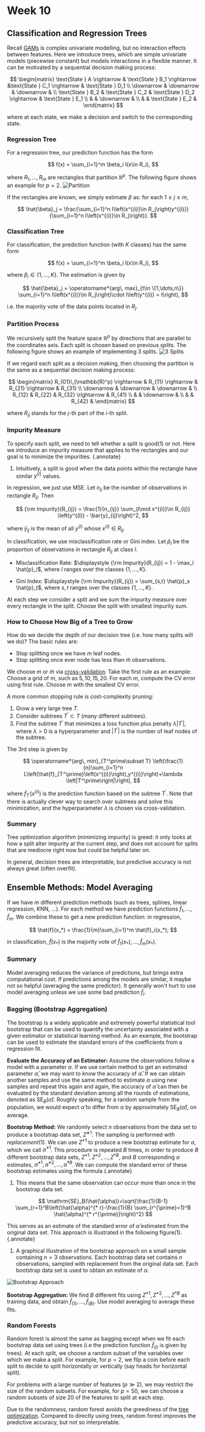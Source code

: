 # Week 10

## Classification and Regression Trees

Recall [GAMs](stat541_week9.md#generalized-additive-models-gams) is complex univariate modelling, but no interaction effects between features. Here we introduce trees, which are simple univariate models (piecewise constant) but models interactions in a flexible manner. It can be motivated by a sequential decision making process:

$$
\begin{matrix}
\text{State } A \rightarrow & \text{State } B_1 \rightarrow &\text{State } C_1 \rightarrow & \text{State } D_1 \\
\downarrow & \downarrow  & \downarrow & \\
\text{State } B_2 & \text{State } C_2 & \text{State } D_2 \rightarrow & \text{State } E_1 \\
 & & \downarrow &  \\
 & & \text{State } E_2 & 
\end{matrix}
$$

where at each state, we make a decision and switch to the corresponding state. 

### Regression Tree

For a regression tree, our prediction function has the form

$$
f(x) = \sum_{i=1}^m \beta_i I(x\in R_i), 
$$

where $R_1,\dots,R_m$ are rectangles that partition $\mathbb{R}^p$. The following figure shows an example for $p=2$. 
![Partition](stat541_week1001.svg)

If the rectangles are known, we simply estimate $\beta$ as: for each $1\leq j\leq m$, 

$$
\hat{\beta}_j = \frac{\sum_{i=1}^n I\left(x^{(i)}\in R_j\right)y^{(i)}}{\sum_{i=1}^n I\left(x^{(i)}\in R_j\right)}. 
$$

### Classification Tree

For classification, the prediction function (with $K$ classes) has the same form 

$$
f(x) = \sum_{i=1}^m \beta_i I(x\in R_i), 
$$

where $\beta_i\in \{1,\dots,K\}$. The estimation is given by 

$$
\hat{\beta}_j = \operatorname*{arg\, max}_{t\in \{1,\dots,n\}} \sum_{i=1}^n I\left(x^{(i)}\in R_j\right)\cdot I\left(y^{(i)} = t\right), 
$$

i.e. the majority vote of the data points located in $R_j$. 

### Partition Process

We recursively split the feature space $\mathbb{R}^p$ by directions that are parallel to the coordinates axis. Each split is chosen based on previous splits. The following figure shows an example of implementing 3 splits. 
![3 Splits](stat541_week1002.svg)

If we regard each split as a decision making, then choosing the partition is the same as a sequential decision making process: 

$$
\begin{matrix}
R_{01}\,(\mathbb{R}^p) \rightarrow & R_{11} \rightarrow & R_{21} \rightarrow & R_{31} \\
\downarrow & \downarrow  & \downarrow & \\
R_{12} & R_{22} & R_{32} \rightarrow & R_{41} \\
 & & \downarrow &  \\
 & & R_{42} & 
\end{matrix}
$$

where $R_{ij}$ stands for the $j$-th part of the $i$-th split. 

### Impurity Measure

To specify each split, we need to tell whether a split is good(1) or not. Here we introduce an impurity measure that applies to the rectangles and our goal is to minimize the impurities. 
{.annotate}

1. Intuitively, a split is good when the data points within the rectangle have similar $y^{(i)}$ values. 

In regression, we just use MSE. Let $n_{ij}$ be the number of observations in rectangle $R_{ij}$. Then 

$$
{\rm Impurity}(R_{ij}) = \frac{1}{n_{ij}} \sum_{l\mid x^{(i)}\in R_{ij}} \left(y^{(l)} - \bar{y}_{ij}\right)^2,
$$

where $\bar{y}_{ij}$ is the mean of all $y^{(l)}$ whose $x^{(l)}\in R_{ij}$. 

In classification, we use misclassification rate or Gini index. Let $\hat{p}_l$ be the proportion of observations in rectangle $R_{ij}$ at class $l$. 

- Misclassification Rate: $\displaystyle {\rm Impurity}(R_{ij}) = 1 - \max_l \hat{p}_l$, where $l$ ranges over the classes $\{1,\dots,K\}$. 

- Gini Index: $\displaystyle {\rm Impurity}(R_{ij}) = \sum_{s,t} \hat{p}_s \hat{p}_t$, where $s,t$ ranges over the classes $\{1,\dots,K\}$. 

At each step we consider a split and we sum the impurity measure over every rectangle in the split. Choose the split with smallest impurity sum. 

### How to Choose How Big of a Tree to Grow

How do we decide the depth of our decision tree (i.e. how many splits will we do)? The basic rules are: 

- Stop splitting once we have $m$ leaf nodes. 
- Stop splitting once ever node has less than $\tilde{m}$ observations. 

We choose $m$ or $\tilde{m}$ via [cross-validation](stat541_week4.md#data-splitting-and-cross-validation). Take the first rule as an example: Choose a grid of $m$, such as $5,10,15,20$. For each $m$, compute the CV error using first rule. Choose $m$ with the smallest CV error. 

A more common stopping rule is cost-complexity pruning: 

1. Grow a very large tree $T$. 
2. Consider subtrees $T^\prime \subset T$ (many different subtrees).
3. Find the subtree $T^\prime$ that minimizes a loss function plus penalty $\lambda \left|T^\prime\right|$, where $\lambda>0$ is a hyperparameter and $\left|T^\prime\right|$ is the number of leaf nodes of the subtree. 

The 3rd step is given by 

$$
\operatorname*{arg\, min}_{T^\prime\subset T} \left(\frac{1}{n}\sum_{i=1}^n L\left(\hat{f}_{T^\prime}\left(x^{(i)}\right),y^{(i)}\right)+\lambda \left|T^\prime\right|\right),
$$

where $\hat{f}_{T^\prime}\left(x^{(i)}\right)$ is the prediction function based on the subtree $T^\prime$. Note that there is actually clever way to search over subtrees and solve this minimization, and the hyperparameter $\lambda$ is chosen via cross-validation. 

### Summary

Tree optimization algorithm (minimizing impurity) is greed: it only looks at how a split alter impurity at the current step, and does not account for splits that are mediocre right now but could be helpful later on. 

In general, decision trees are interpretable, but predictive accuracy is not always great (often overfit). 

## Ensemble Methods: Model Averaging

If we have $m$ different prediction methods (such as trees, splines, linear regression, KNN, $\dots$). For each method we have prediction functions $\hat{f}_1,\dots,\hat{f}_m$. We combine these to get a new prediction function: in regression,

$$
\hat{f}(x_*) = \frac{1}{m}\sum_{i=1}^m \hat{f}_i(x_*);  
$$

in classification, $\hat{f}(x_*)$ is the majority vote of $\hat{f}_1(x_*),\dots,\hat{f}_m(x_*)$. 

### Summary

Model averaging reduces the variance of predictions, but brings extra computational cost. If predictions among the models are similar, it maybe not so helpful (averaging the same predictor). It generally won't hurt to use model averaging unless we use some bad prediction $\hat{f}_i$. 

### Bagging (Bootstrap Aggregation)

The bootstrap is a widely applicable and extremely powerful statistical tool bootstrap  that can be used to quantify the uncertainty associated with a given estimator or statistical learning method. As an example, the bootstrap can be used to estimate the standard errors of the coefficients from a regression fit.

**Evaluate the Accuracy of an Estimator:**
Assume the observations follow a model with a parameter $\alpha$. If we use certain method to get an estimated parameter $\hat{\alpha}$, we may want to know the accuracy of $\hat{\alpha}$. If we can obtain another samples and use the same method to estimate $\alpha$ using new samples and repeat this again and again, the accuracy of $\hat{\alpha}$ can then be evaluated by the standard deviation among all the rounds of estimations, denoted as $\mathrm{SE}_B(\hat{\alpha})$. Roughly speaking, for a random sample from the population, we would expect $\hat{\alpha}$ to differ from $\alpha$ by approximately $\mathrm{SE}_B(\hat{\alpha})$, on average.

**Bootstrap Method:**
We randomly select $n$ observations from the data set to produce a bootstrap data set, $Z^{∗1}$. The sampling is performed *with replacement*(1). We can use $Z^{* 1}$ to produce a new bootstrap estimate for $\alpha$, which we call $\hat{\alpha}^{* 1}$. This procedure is repeated $B$ times, in order to produce $B$ different bootstrap data sets, $Z^{* 1}, Z^{* 2}, \ldots, Z^{* B}$, and $B$ corresponding $\alpha$ estimates, $\hat{\alpha}^{* 1}, \hat{\alpha}^{* 2}, \ldots, \hat{\alpha}^{* B}$. We can compute the standard error of these bootstrap estimates using the formula
{.annotate}

1. This means that the same observation can occur more than once in the bootstrap data set. 

$$
\mathrm{SE}_B(\hat{\alpha})=\sqrt{\frac{1}{B-1} \sum_{r=1}^B\left(\hat{\alpha}^{* r}-\frac{1}{B} \sum_{r^{\prime}=1}^B \hat{\alpha}^{* r^{\prime}}\right)^2}
$$

This serves as an estimate of the standard error of $\hat{\alpha}$ estimated from the original data set. This approach is illustrated in the following figure(1). 
{.annotate}

1. A graphical illustration of the bootstrap approach on a small sample containing $n = 3$ observations. Each bootstrap data set contains $n$ observations, sampled with replacement from the original data set. Each bootstrap data set is used to obtain an estimate of $\alpha$.

![Bootstrap Approach](stat541_week1003.svg)


**Bootstrap Aggregation:** We find $B$ different fits using $Z^{* 1}, Z^{* 2}, \ldots, Z^{* B}$ as training data, and obtain $\hat{f}_{(1)},\dots,\hat{f}_{(B)}$. Use model averaging to average these fits. 

### Random Forests

Random forest is  almost the same as bagging except when we fit each bootstrap data set using trees (i.e the prediction function $\hat{f}_{(i)}$ is given by trees). At each split, we choose a random subset of the variables over which we make a split. For example, for $p=2$, we flip a coin before each split to decide to split horizontally or vertically (say heads for horizontal split). 

For problems with a large number of features ($p\gg 2$), we may restrict the size of the random subsets. For example, for $p=50$, we can choose a random subsets of size 20 of the features to split at each step. 

Due to the randomness, random forest avoids the greediness of the [tree optimization](stat541_week10.md#how-to-choose-how-big-of-a-tree-to-grow). Compared to directly using trees, random forest improves the predictive accuracy, but not so interpretable. 